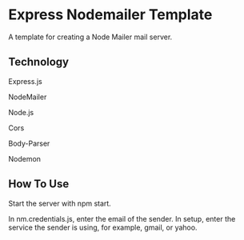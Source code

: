# Express Nodemailer Template
A template for creating a Node Mailer mail server.

## Technology

Express.js

NodeMailer

Node.js

Cors

Body-Parser

Nodemon

## How To Use
Start the server with npm start.

In nm.credentials.js, enter the email of the sender. In setup, enter the service the sender is using, for example, gmail, or yahoo.
